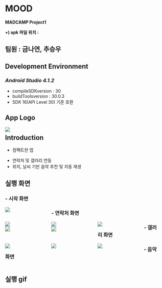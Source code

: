 # MOOD
**MADCAMP Project1**

**+) apk 파일 위치 :**




## 팀원 : 금나연, 추승우




## Development Environment

### *Android Studio 4.1.2*

  * compileSDKversion : 30
  * buildToolsversion : 30.0.3
  * SDK 16(API Level 30) 기준 호환






## **App Logo**
<div>
<div style="float: left; width: 30%;">
<img src="https://user-images.githubusercontent.com/68985625/124529645-fe91a680-de45-11eb-9b88-8490d8b4d77e.jpg"/>
</div>
<div style="float: left; width: 30%;">

</div>
<div style="float: left; width: 30%;">

</div>
</div>

# 
## **Introduction**


* 컴팩트한 앱
- 연락처 및 갤러리 연동
- 위치, 날씨 기반 음악 추천 및 자동 재생





## **실행 화면**

### 
### - 시작 화면
<div>
<div style="float: left; width: 30%;">
<img src="https://user-images.githubusercontent.com/68985625/124529421-8c20c680-de45-11eb-9a8b-af19b6ab1c78.jpg"/>
</div>
<div style="float: left; width: 30%;">

</div>
<div style="float: left; width: 30%;">

</div>
</div>


### - 연락처 화면
<div style="float: left; width: 30%;">
<img src="https://user-images.githubusercontent.com/68985625/124529405-87f4a900-de45-11eb-92f0-04a74072730d.jpg"/>
</div>
<div style="float: left; width: 30%;">
<img src="https://user-images.githubusercontent.com/68985625/124529409-8925d600-de45-11eb-8369-d32dc5e2b3eb.jpg"/>
</div>
<div style="float: left; width: 30%;">
<img src="https://user-images.githubusercontent.com/68985625/124529411-8925d600-de45-11eb-94f2-8db1d1c9e9e4.jpg"/>
</div>
 
<div style="float: left; width: 30%;">
<img src="https://user-images.githubusercontent.com/68985625/124529413-89be6c80-de45-11eb-86b8-a9cf2b2148e0.jpg"/>
</div>
<div style="float: left; width: 30%;">
<img src="https://user-images.githubusercontent.com/68985625/124529415-89be6c80-de45-11eb-8099-8c0de42a0e50.jpg"/>
</div>
<div style="float: left; width: 30%;">
 </div>
 
 
### - 갤러리 화면
<div style="float: left; width: 30%;">
<img src="https://user-images.githubusercontent.com/68985625/124529417-8a570300-de45-11eb-9318-848f5b12dce4.jpg"/>
</div>
<div style="float: left; width: 30%;">
<img src="https://user-images.githubusercontent.com/68985625/124529419-8a570300-de45-11eb-8c24-563fad017674.jpg"/>
</div>
<div style="float: left; width: 30%;">
<img src="https://user-images.githubusercontent.com/68985625/124529420-8aef9980-de45-11eb-8b72-b51fbfa017cd.jpg"/>
</div>



### - 음악 화면

<div style="float: left; width: 30%;">
</div>
<div style="float: left; width: 30%;">

</div>
<div style="float: left; width: 30%;">

 
 
## **실행 gif**



  

  

